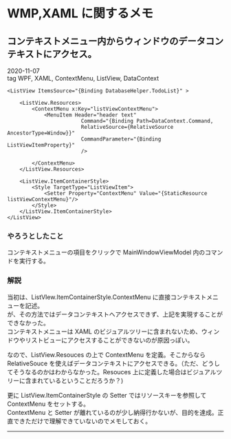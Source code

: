 # WMP,XAML に関するメモ

## コンテキストメニュー内からウィンドウのデータコンテキストにアクセス。
2020-11-07  
tag WPF, XAML, ContextMenu, ListView, DataContext

```
<ListView ItemsSource="{Binding DatabaseHelper.TodoList}" >

    <ListView.Resources>
        <ContextMenu x:Key="listViewContextMenu">
            <MenuItem Header="header text"
                        Command="{Binding Path=DataContext.Command,
                        RelativeSource={RelativeSource AncestorType=Window}}"
                        CommandParameter="{Binding ListViewItemProperty}"
                        />

        </ContextMenu>
    </ListView.Resources>

    <ListView.ItemContainerStyle>
        <Style TargetType="ListViewItem">
            <Setter Property="ContextMenu" Value="{StaticResource listViewContextMenu}"/>
        </Style>
    </ListView.ItemContainerStyle>
</ListView>
```

### やろうとしたこと
コンテキストメニューの項目をクリックで MainWindowViewModel 内のコマンドを実行する。

### 解説
当初は、ListVIew.ItemContainerStyle.ContextMenu に直接コンテキストメニューを記述。  
が、その方法ではデータコンテキストへアクセスできず、上記を実現することができなかった。  
コンテキストメニューは XAML のビジュアルツリーに含まれないため、ウィンドウやリストビューにアクセスすることができないのが原因っぽい。

なので、ListView.Resouces の上で ContextMenu を定義。そこからなら RelativeSouce を使えばデータコンテキストにアクセスできる。（ただ、どうしてそうなるのかはわからなかった。Resouces 上に定義した場合はビジュアルツリーに含まれているということだろうか？)

更に ListView.ItemContainerStyle の Setter ではリソースキーを参照して ContextMenu をセットする。  
ContextMenu と Setter が離れているのが少し納得行かないが、目的を達成。正直できただけで理解できていないのでメモしておく。

---